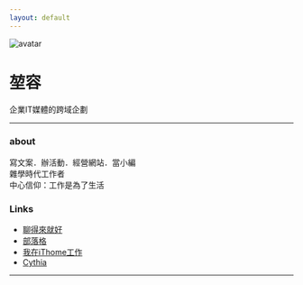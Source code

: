```yaml
---
layout: default
---
```


![avatar](avatarmy.jpg)

# 堃容

企業IT媒體的跨域企劃

- - -

### about

寫文案．辦活動．經營網站．當小編  
雜學時代工作者  
中心信仰：工作是為了生活

### Links

 * [聊得來就好](https://www.facebook.com/wegetalongwell/)  
 * [部落格](https://wegetalongwell.tumblr.com) 
 * [我在iThome工作](http://www.ithome.com.tw)
 * [Cythia](http://cynleah11.hhtpe.me/)
 
- - -

